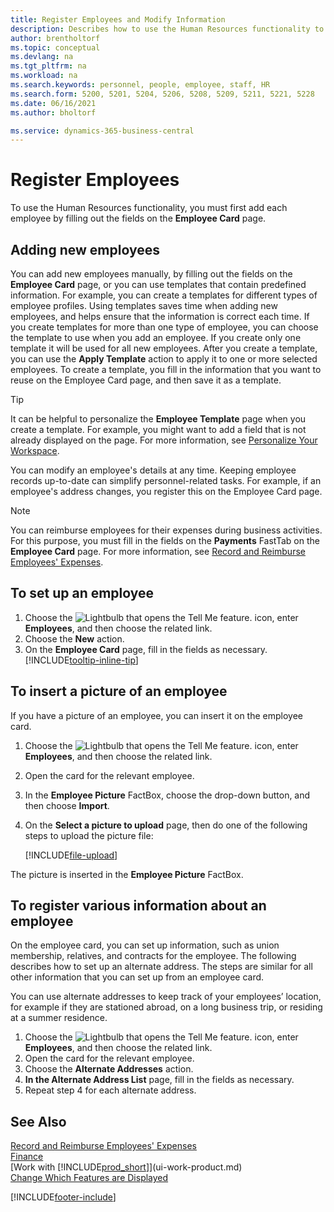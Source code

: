 ```yaml
---
title: Register Employees and Modify Information
description: Describes how to use the Human Resources functionality to register new personnel or edit employee information for existing staff.
author: brentholtorf
ms.topic: conceptual
ms.devlang: na
ms.tgt_pltfrm: na
ms.workload: na
ms.search.keywords: personnel, people, employee, staff, HR
ms.search.form: 5200, 5201, 5204, 5206, 5208, 5209, 5211, 5221, 5228
ms.date: 06/16/2021
ms.author: bholtorf

ms.service: dynamics-365-business-central
---
```

# Register Employees

To use the Human Resources functionality, you must first add each employee by filling out the fields on the **Employee Card** page.

## Adding new employees

You can add new employees manually, by filling out the fields on the **Employee Card** page, or you can use templates that contain predefined information. For example, you can create a templates for different types of employee profiles. Using templates saves time when adding new employees, and helps ensure that the information is correct each time. If you create templates for more than one type of employee, you can choose the template to use when you add an employee. If you create only one template it will be used for all new employees. After you create a template, you can use the **Apply Template** action to apply it to one or more selected employees. To create a template, you fill in the information that you want to reuse on the Employee Card page, and then save it as a template.

> [!TIP]
> It can be helpful to personalize the **Employee Template** page when you create a template. For example, you might want to add a field that is not already displayed on the page. For more information, see [Personalize Your Workspace](ui-personalization-user.md#start-personalizing-by-using-the-personalization-mode).

You can modify an employee's details at any time. Keeping employee records up-to-date can simplify personnel-related tasks. For example, if an employee's address changes, you register this on the Employee Card page.

> [!NOTE]  
> You can reimburse employees for their expenses during business activities. For this purpose, you must fill in the fields on the **Payments** FastTab on the **Employee Card** page. For more information, see [Record and Reimburse Employees' Expenses](finance-how-record-reimburse-employee-expenses.md).

## To set up an employee

1. Choose the ![Lightbulb that opens the Tell Me feature.](media/ui-search/search_small.png "Tell me what you want to do") icon, enter **Employees**, and then choose the related link.
2. Choose the **New** action.
3. On the **Employee Card** page, fill in the fields as necessary. [!INCLUDE[tooltip-inline-tip](includes/tooltip-inline-tip_md.md)]

## To insert a picture of an employee

If you have a picture of an employee, you can insert it on the employee card.

1. Choose the ![Lightbulb that opens the Tell Me feature.](media/ui-search/search_small.png "Tell me what you want to do") icon, enter **Employees**, and then choose the related link.
2. Open the card for the relevant employee.
3. In the **Employee Picture** FactBox, choose the drop-down button, and then choose **Import**.
4. On the **Select a picture to upload** page, then do one of the following steps to upload the picture file:

   [!INCLUDE[file-upload](includes/file-upload.md)]

The picture is inserted in the **Employee Picture** FactBox.

## To register various information about an employee

On the employee card, you can set up information, such as union membership, relatives, and contracts for the employee. The following describes how to set up an alternate address. The steps are similar for all other information that you can set up from an employee card.

You can use alternate addresses to keep track of your employees’ location, for example if they are stationed abroad, on a long business trip, or residing at a summer residence.

1. Choose the ![Lightbulb that opens the Tell Me feature.](media/ui-search/search_small.png "Tell me what you want to do") icon, enter **Employees**, and then choose the related link.
2. Open the card for the relevant employee.
3. Choose the **Alternate Addresses** action.
4. **In the Alternate Address List** page, fill in the fields as necessary.
5. Repeat step 4 for each alternate address.

## See Also

[Record and Reimburse Employees' Expenses](finance-how-record-reimburse-employee-expenses.md)  
[Finance](finance.md)  
[Work with [!INCLUDE[prod_short](includes/prod_short.md)]](ui-work-product.md)  
[Change Which Features are Displayed](ui-experiences.md)


[!INCLUDE[footer-include](includes/footer-banner.md)]